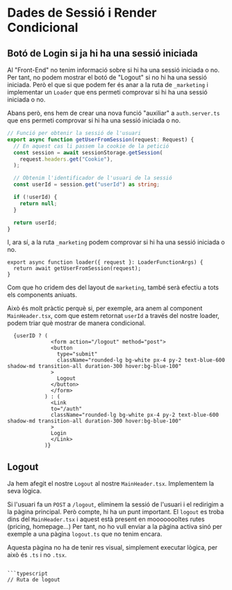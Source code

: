 
# Dades de Sessió i Render Condicional

## Botó de Login si ja hi ha una sessió iniciada

Al "Front-End" no tenim informació sobre si hi ha una sessió iniciada o no. Per tant, no podem mostrar el botó de "Logout" si no hi ha una sessió iniciada. Però el que si que podem fer és anar a la ruta de `_marketing` i implementar un `Loader` que ens permeti comprovar si hi ha una sessió iniciada o no. 

Abans però, ens hem de crear una nova funció "auxiliar" a `auth.server.ts` que ens permeti comprovar si hi ha una sessió iniciada o no. 

```typescript
// Funció per obtenir la sessió de l'usuari
export async function getUserFromSession(request: Request) {
  // En aquest cas li passem la cookie de la petició
  const session = await sessionStorage.getSession(
    request.headers.get("Cookie"),
  );

  // Obtenim l'identificador de l'usuari de la sessió
  const userId = session.get("userId") as string;

  if (!userId) {
    return null;
  }

  return userId;
}
```
I, ara sí, a la ruta `_marketing` podem comprovar si hi ha una sessió iniciada o no. 

```tsx
export async function loader({ request }: LoaderFunctionArgs) {
  return await getUserFromSession(request);
}
```
Com que ho cridem des del layout de `marketing`, també serà efectiu a tots els components aniuats.

Això és molt pràctic perquè si, per exemple, ara anem al component `MainHeader.tsx`, com que estem retornat `userId` a través del nostre loader, podem triar què mostrar de manera condicional. 

```tsx
  {userID ? (
              <form action="/logout" method="post">
              <button
                type="submit"
                className="rounded-lg bg-white px-4 py-2 text-blue-600 shadow-md transition-all duration-300 hover:bg-blue-100"
              >
                Logout
              </button>
              </form>
            ) : (
              <Link
              to="/auth"
              className="rounded-lg bg-white px-4 py-2 text-blue-600 shadow-md transition-all duration-300 hover:bg-blue-100"
              >
              Login
              </Link>
            )}
```

## Logout

Ja hem afegit el nostre `Logout` al nostre `MainHeader.tsx`. Implementem la seva lògica. 

Si l'usuari fa un `POST` a `/logout`, eliminem la sessió de l'usuari i el redirigim a la pàgina principal. Però compte, hi ha un punt important. El `logout` es troba dins del `MainHeader.tsx` i aquest està present en moooooooltes rutes (pricing, homepage...) Per tant, no ho vull enviar a la pàgina activa sinó per exemple a una pàgina `logout.ts` que no tenim encara.

Aquesta pàgina no ha de tenir res visual, simplement executar lògica, per això és `.ts` i no `.tsx`. 

```tsx

```typescript
// Ruta de logout




